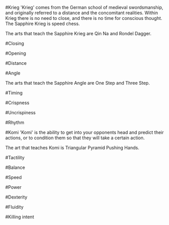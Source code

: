 #Krieg
'Krieg' comes from the German school of medieval swordsmanship, and originally referred to a distance and the concomitant realities. Within Krieg there is no need to close, and there is no time for conscious thought. The Sapphire Krieg is speed chess.

The arts that teach the Sapphire Krieg are Qin Na and Rondel Dagger.

#Closing

#Opening

#Distance

#Angle

The arts that teach the Sapphire Angle are One Step and Three Step.

#Timing

#Crispness

#Uncrispiness

#Rhythm

#Komi
'Komi' is the ability to get into your opponents head and predict their actions, or to condition them so that they will take a certain action.

The art that teaches Komi is Triangular Pyramid Pushing Hands.

#Tactility

#Balance

#Speed

#Power

#Dexterity

#Fluidity

#Killing intent

